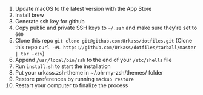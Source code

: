 1. Update macOS to the latest version with the App Store
2. Install brew
3. Generate ssh key for github
4. Copy public and private SSH keys to `~/.ssh` and make sure they're set to `600`
5. Clone this repo `git clone git@github.com:Urkass/dotfiles.git` (Clone this repo `curl -#L https://github.com/Urkass/dotfiles/tarball/master | tar -xzv`)
6. Append `/usr/local/bin/zsh` to the end of your `/etc/shells` file
7. Run `install.sh` to start the installation
8. Put your urkass.zsh-theme in ~/.oh-my-zsh/themes/ folder
9. Restore preferences by running `mackup restore`
10. Restart your computer to finalize the process
